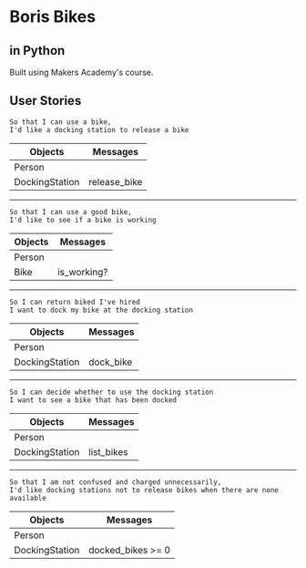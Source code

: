 # Boris Bikes

## in Python


Built using Makers Academy's course.



## User Stories

``` As a person,
So that I can use a bike,
I'd like a docking station to release a bike
```
| Objects | Messages |
| --- | --- |
| Person |  |
| DockingStation | release_bike |

<hr />

``` As a person,
So that I can use a good bike,
I'd like to see if a bike is working
```

| Objects | Messages |
| --- | --- |
| Person |  |
| Bike | is_working? |

<hr />

``` As a member of the public
So I can return biked I've hired
I want to dock my bike at the docking station
``` 

| Objects | Messages |
| --- | --- |
| Person |  |
| DockingStation | dock_bike |

<hr />

```As a member of the public
So I can decide whether to use the docking station
I want to see a bike that has been docked
```

| Objects | Messages |
| --- | --- |
| Person |  |
| DockingStation | list_bikes |

<hr />

``` As a member of the public,
So that I am not confused and charged unnecessarily,
I'd like docking stations not to release bikes when there are none available
```

| Objects | Messages |
| --- | --- |
| Person |  |
| DockingStation | docked_bikes >= 0 |

